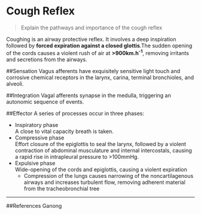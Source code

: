 # Cough Reflex
> Explain the pathways and importance of the cough reflex

Coughing is an airway protective reflex. It involves a deep inspiration followed by **forced expiration against a closed glottis**.The sudden opening of the cords causes a violent rush of air at **>900km.h<sup>-1</sup>**, removing irritants and secretions from the airways.

##Sensation
Vagus afferents have exquisitely sensitive light touch and corrosive chemical receptors in the larynx, carina, terminal bronchioles, and alveoli.

##Integration
Vagal afferents synapse in the medulla, triggering an autonomic sequence of events.

##Effector
A series of processes occur in three phases:
* Inspiratory phase  
A close to vital capacity breath is taken.
* Compressive phase  
Effort closure of the epiglottis to seal the larynx, followed by a violent contraction of abdominal musculature and internal intercostals, causing a rapid rise in intrapleural pressure to >100mmHg.
* Expulsive phase  
Wide-opening of the cords and epiglottis, causing a violent expiration
    * Compression of the lungs causes narrowing of the noncartilagenous airways and increases turbulent flow, removing adherent material from the tracheobronchial tree

---
##References
Ganong